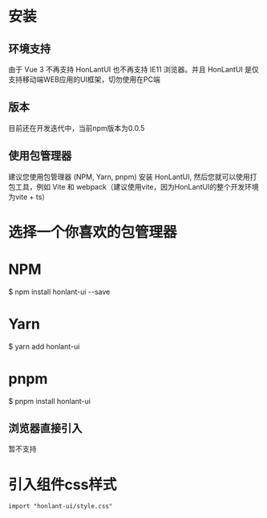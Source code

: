 <!--
 * @Descripttion: your project
 * @version: 1.0
 * @Author: hongweixun
 * @Date: 2022-10-24 14:44:50
 * @LastEditors: hongweixun
 * @LastEditTime: 2022-10-25 09:24:14
-->
# 安装
## 环境支持
由于 Vue 3 不再支持 HonLantUI 也不再支持 IE11 浏览器。并且 HonLantUI 是仅支持移动端WEB应用的UI框架，切勿使用在PC端
## 版本
目前还在开发迭代中，当前npm版本为0.0.5
## 使用包管理器
建议您使用包管理器 (NPM, Yarn, pnpm) 安装 HonLantUI, 然后您就可以使用打包工具，例如 Vite 和 webpack（建议使用vite，因为HonLantUI的整个开发环境为vite + ts）
# 选择一个你喜欢的包管理器
# NPM
$ npm install honlant-ui --save
# Yarn
$ yarn add honlant-ui
# pnpm
$ pnpm install honlant-ui
## 浏览器直接引入
暂不支持

# 引入组件css样式
`import "honlant-ui/style.css"`